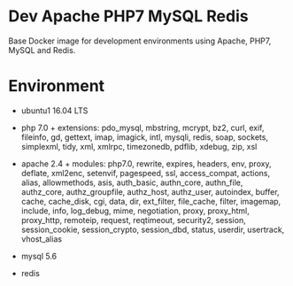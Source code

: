 # Dev Apache PHP7 MySQL Redis
Base Docker image for development environments using Apache, PHP7, MySQL and Redis.

# Environment

+ ubuntu1 16.04 LTS

+ php 7.0 + extensions:
    pdo_mysql, mbstring, mcrypt, bz2, curl, exif, fileinfo, gd, gettext,
    imap, imagick, intl, mysqli, redis, soap, sockets, simplexml, tidy,
    xml, xmlrpc, timezonedb, pdflib, xdebug, zip, xsl

+ apache 2.4 + modules:
    php7.0, rewrite, expires, headers, env, proxy, deflate, xml2enc, 
    setenvif, pagespeed, ssl, access_compat, actions, alias, 
    allowmethods, asis, auth_basic, authn_core, authn_file, authz_core,
    authz_groupfile, authz_host, authz_user, autoindex, 
    buffer, cache, cache_disk, cgi, data, dir, ext_filter, file_cache, 
    filter, imagemap, include, info, log_debug, mime, negotiation, 
    proxy, proxy_html, proxy_http, remoteip, request, reqtimeout, 
    security2, session, session_cookie, session_crypto, session_dbd, 
    status, userdir, usertrack, vhost_alias

+ mysql 5.6

+ redis